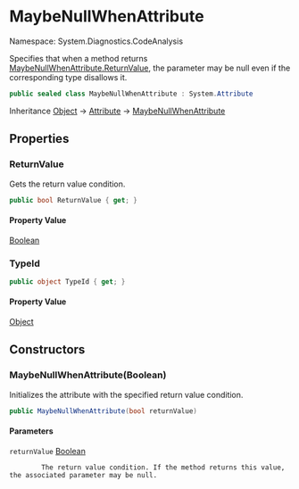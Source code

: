 # MaybeNullWhenAttribute

Namespace: System.Diagnostics.CodeAnalysis

Specifies that when a method returns [MaybeNullWhenAttribute.ReturnValue](https://docs.microsoft.com/en-us/dotnet/api/system.diagnostics.codeanalysis.maybenullwhenattribute.returnvalue), the parameter may be null even if the corresponding type disallows it.

```csharp
public sealed class MaybeNullWhenAttribute : System.Attribute
```

Inheritance [Object](https://docs.microsoft.com/en-us/dotnet/api/system.object) → [Attribute](https://docs.microsoft.com/en-us/dotnet/api/system.attribute) → [MaybeNullWhenAttribute](./system.diagnostics.codeanalysis.maybenullwhenattribute.md)

## Properties

### **ReturnValue**

Gets the return value condition.

```csharp
public bool ReturnValue { get; }
```

#### Property Value

[Boolean](https://docs.microsoft.com/en-us/dotnet/api/system.boolean)<br>

### **TypeId**

```csharp
public object TypeId { get; }
```

#### Property Value

[Object](https://docs.microsoft.com/en-us/dotnet/api/system.object)<br>

## Constructors

### **MaybeNullWhenAttribute(Boolean)**

Initializes the attribute with the specified return value condition.

```csharp
public MaybeNullWhenAttribute(bool returnValue)
```

#### Parameters

`returnValue` [Boolean](https://docs.microsoft.com/en-us/dotnet/api/system.boolean)<br>

            The return value condition. If the method returns this value, the associated parameter may be null.
